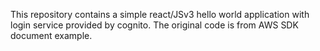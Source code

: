 This repository contains a simple react/JSv3 hello world application with login service provided by cognito.
The original code is from AWS SDK document example.